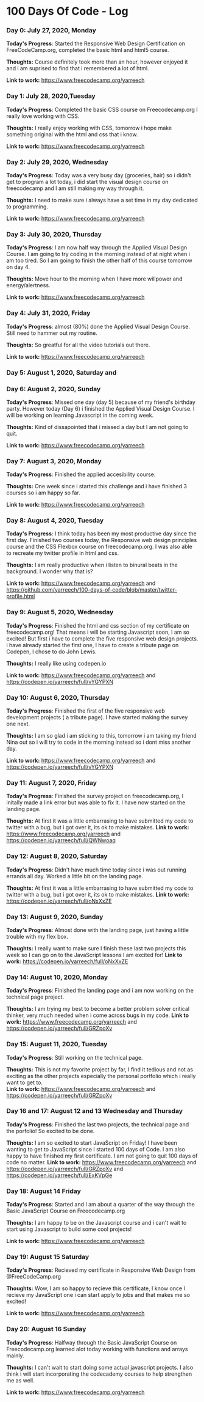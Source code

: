 # 100 Days Of Code - Log

### Day 0: July 27, 2020, Monday

**Today's Progress**: Started the Responsive Web Design Certification on FreeCodeCamp.org, completed the basic html and html5 course. 

**Thoughts:** Course definitely took more than an hour, however enjoyed it and i am suprised to find that i remembered a lot of html. 

**Link to work:** https://www.freecodecamp.org/yarreech

### Day 1: July 28, 2020,Tuesday

**Today's Progress**: Completed the basic CSS course on Freecodecamp.org I really love working with CSS.

**Thoughts:** I really enjoy working with CSS, tomorrow i hope make something original with the html and css that i know.

**Link to work:** https://www.freecodecamp.org/yarreech

### Day 2: July 29, 2020, Wednesday

**Today's Progress**: Today was a very busy day (groceries, hair) so i didn't get to program a lot today, i did start the visual design course on freecodecamp and I am still making my way through it. 

**Thoughts:** I need to make sure i always have a set time in my day dedicated to programming.

**Link to work:** https://www.freecodecamp.org/yarreech

### Day 3: July 30, 2020, Thursday

**Today's Progress**: I am now half way through the Applied Visual Design Course. I am going to try coding in the morning instead of at night when i am too tired. So I am going to finish the other half of this course tomorrow on day 4. 

**Thoughts:** Move hour to the morning when I have more willpower and energy/alertness. 

**Link to work:** https://www.freecodecamp.org/yarreech

### Day 4: July 31, 2020, Friday

**Today's Progress**: almost (80%) done the Applied Visual Design Course. Still need to hammer out my routine.

**Thoughts:** So greatful for all the video tutorials out there.

**Link to work:** https://www.freecodecamp.org/yarreech

### Day 5: August 1, 2020, Saturday and 

### Day 6: August 2, 2020, Sunday

**Today's Progress**: Missed one day (day 5) because of my friend's birthday party. However today (Day 6) i finished the Applied Visual Design Course. I will be working on learning Javascript in the coming week.

**Thoughts:** Kind of dissapointed that i missed a day but I am not going to quit. 

**Link to work:** https://www.freecodecamp.org/yarreech

### Day 7: August 3, 2020, Monday

**Today's Progress**: Finished the applied accesibility course. 

**Thoughts:** One week since i started this challenge and i have finished 3 courses so i am happy so far. 

**Link to work:** https://www.freecodecamp.org/yarreech

### Day 8: August 4, 2020, Tuesday

**Today's Progress**: I think today has been my most productive day since the first day. Finished two courses today, the Responsive web design principles course and the CSS Flexbox course on freecodecamp.org. I was also able to recreate my twitter profile in html and css.  

**Thoughts:** I am really productive when i listen to binural beats in the background. I wonder why that is? 

**Link to work:** https://www.freecodecamp.org/yarreech and https://github.com/yarreech/100-days-of-code/blob/master/twitter-profile.html

### Day 9: August 5, 2020, Wednesday 

**Today's Progress**: Finished the html and css section of my certificate on freecodecamp.org! That means i will be starting Javascript soon, I am so excited! But first i have to complete the five responsive web design projects. i have already started the first one, I have to create a tribute page on Codepen, I chose to do John Lewis.  

**Thoughts:** I really like using codepen.io  

**Link to work:** https://www.freecodecamp.org/yarreech and https://codepen.io/yarreech/full/vYGYPXN

### Day 10: August 6, 2020, Thursday

**Today's Progress**: Finished the first of the five responsive web development projects ( a tribute page). I have started making the survey one next. 

**Thoughts:** I am so glad i am sticking to this, tomorrow i am taking my friend Nina out so i will try to code in the morning instead so i dont miss another day.  

**Link to work:** https://www.freecodecamp.org/yarreech and https://codepen.io/yarreech/full/vYGYPXN

### Day 11: August 7, 2020, Friday

**Today's Progress**: Finished the survey project on freecodecamp.org, I initally made a link error but was able to fix it.  I have now started on the landing page. 

**Thoughts:** At first it was a little embarrasing to have submitted my code to twitter with a bug, but i got over it, its ok to make mistakes. 
**Link to work:** https://www.freecodecamp.org/yarreech and https://codepen.io/yarreech/full/QWNwoaq

### Day 12: August 8, 2020, Saturday

**Today's Progress**: Didn't have much time today since i was out running errands all day. Worked a little bit on the landing page. 

**Thoughts:** At first it was a little embarrasing to have submitted my code to twitter with a bug, but i got over it, its ok to make mistakes. 
**Link to work:** https://codepen.io/yarreech/full/oNxXxZE

### Day 13: August 9, 2020, Sunday

**Today's Progress**: Almost done with the landing page, just having a little trouble with my flex box. 

**Thoughts:** I really want to make sure I finish these last two projects this week so I can go on to the JavaScript lessons I am excited for! 
**Link to work:** https://codepen.io/yarreech/full/oNxXxZE

### Day 14: August 10, 2020, Monday

**Today's Progress**: Finished the landing page and i am now working on the technical page project. 

**Thoughts:** I am trying my best to become a better problem solver critical thinker, very much needed when i come across bugs in my code. 
**Link to work:** https://www.freecodecamp.org/yarreech and https://codepen.io/yarreech/full/GRZpoXv

### Day 15: August 11, 2020, Tuesday

**Today's Progress**: Still working on the technical page.

**Thoughts:** This is not my favorite project by far, I find it tedious and not as exciting as the other projects especially the personal portfolio which i really want to get to.  
**Link to work:** https://www.freecodecamp.org/yarreech and https://codepen.io/yarreech/full/GRZpoXv

### Day 16 and 17: August 12 and 13 Wednesday and Thursday

**Today's Progress**: Finished the last two projects, the technical page and the porfolio! So excited to be done. 

**Thoughts:** I am so excited to start JavaScript on Friday! I have been wanting to get to JavaScript since I started 100 days of Code. I am also happy to have finished my first certificate. I am not going to quit 100 days of code no matter.
**Link to work:** https://www.freecodecamp.org/yarreech and https://codepen.io/yarreech/full/GRZpoXv and https://codepen.io/yarreech/full/ExKVpGe

### Day 18: August 14 Friday

**Today's Progress**: Started and I am about a quarter of the way through the Basic JavaScript Course on Freecodecamp.org 

**Thoughts:** I am happy to be on the Javascript course and i can't wait to start using Javascript to build some cool projects!

**Link to work:** https://www.freecodecamp.org/yarreech 

### Day 19: August 15 Saturday

**Today's Progress**: Recieved my certificate in Responsive Web Design from @FreeCodeCamp.org 

**Thoughts:** Wow, I am so happy to recieve this certificate, I know once I recieve my JavaScript one i can start apply to jobs and that makes me so excited!

**Link to work:** https://www.freecodecamp.org/yarreech 

### Day 20: August 16 Sunday

**Today's Progress**: Halfway through the Basic JavaScript Course on Freecodecamp.org learned alot today working with functions and arrays mainly. 

**Thoughts:** I can't wait to start doing some actual javascript projects. I also think i will start incorporating the codecademy courses to help strengthen me as well. 

**Link to work:** https://www.freecodecamp.org/yarreech 








